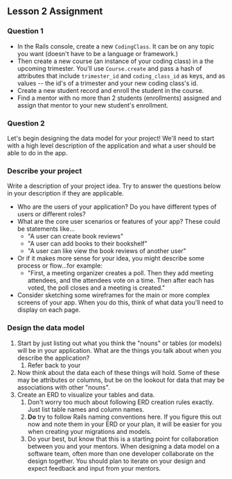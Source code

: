 ## Lesson 2 Assignment 
### Question 1
- In the Rails console, create a new `CodingClass`. It can be on any topic you want (doesn't have to be a language or framework.)
- Then create a new course (an instance of your coding class) in a the upcoming trimester. You'll use `Course.create` and pass a hash of attributes that include `trimester_id` and `coding_class_id` as keys, and as values -- the id's of a trimester and your new coding class's id.
- Create a new student record and enroll the student in the course.
- Find a mentor with no more than 2 students (enrollments) assigned and assign that mentor to your new student's enrollment.

### Question 2
Let's begin designing the data model for your project! We'll need to start with a high level description of the application and what a user should be able to do in the app.

### Describe your project 
Write a description of your project idea. Try to answer the questions below in your description if they are applicable. 
- Who are the users of your application? Do you have different types of users or different roles?
- What are the core user scenarios or features of your app? These could be statements like... 
   - "A user can create book reviews"
   - "A user can add books to their bookshelf"
   - "A user can like view the book reviews of another user"
- Or if it makes more sense for your idea, you might describe some process or flow...for example:
   - "First, a meeting organizer creates a poll. Then they add meeting attendees, and the attendees vote on a time. Then after each has voted, the poll closes and a meeting is created."
- Consider sketching some wireframes for the main or more complex screens of your app. When you do this, think of what data you'll need to display on each page. 

### Design the data model
1. Start by just listing out what you think the "nouns" or tables (or models) will be in your application. What are the things you talk about when you describe the application?
   1. Refer back to your
2. Now think about the data each of these things will hold. Some of these may be attributes or columns, but be on the lookout for data that may be associations with other "nouns".
3. Create an ERD to visualize your tables and data.
    1. Don't worry too much about following ERD creation rules exactly. Just list table names and column names.
    2. **Do** try to follow Rails naming conventions here. If you figure this out now and note them in your ERD or your plan, it will be easier for you when creating your migrations and models.
    3. Do your best, but know that this is a starting point for collaboration between you and your mentors. When designing a data model on a software team, often more than one developer collaborate on the design together. You should plan to iterate on your design and expect feedback and input from your mentors.